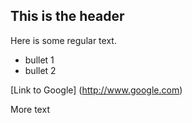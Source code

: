 ## This is the header

Here is some regular text.

* bullet 1
* bullet 2

[Link to Google] (http://www.google.com)

More text